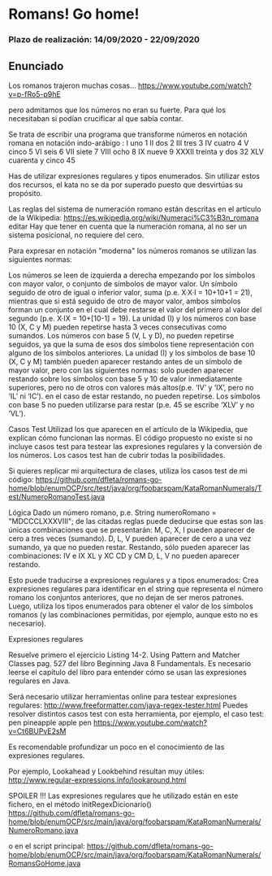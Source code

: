 # Romans! Go home!

### Plazo de realización: 14/09/2020 - 22/09/2020

## Enunciado
Los romanos trajeron muchas cosas...
https://www.youtube.com/watch?v=p-fRo5-p9hE 

pero admitamos que los números no eran su fuerte. Para qué los necesitaban si podían crucificar al que sabía contar.

Se trata de escribir una programa que transforme números en notación romana en notación indo-arábigo :
I  uno 1
II dos 2
III tres 3 
IV  cuatro 4 
V cinco 5
VI  seis 6
VII  siete 7
VIII  ocho 8
IX   nueve 9
XXXII   treinta y dos 32
XLV   cuarenta y cinco 45

Has de utilizar expresiones regulares y tipos enumerados. 
Sin utilizar estos dos recursos, el kata no se da por superado puesto que desvirtúas su propósito.

Las reglas del sistema de numeración romano están descritas en el artículo de la Wikipedia:
https://es.wikipedia.org/wiki/Numeraci%C3%B3n_romana
editar
Hay que tener en cuenta que la numeración romana, al no ser un sistema posicional, no requiere del cero.

Para expresar en notación "moderna" los números romanos se utilizan las siguientes normas:

Los números se leen de izquierda a derecha empezando por los símbolos con mayor valor, o conjunto de símbolos de mayor valor.
Un símbolo seguido de otro de igual o inferior valor, suma (p.e. X·X·I = 10+10+1 = 21), mientras que si está seguido de otro de mayor valor, ambos símbolos forman un conjunto en el cual debe restarse el valor del primero al valor del segundo (p.e. X·IX = 10+[10-1] = 19).
La unidad (I) y los números con base 10 (X, C y M) pueden repetirse hasta 3 veces consecutivas como sumandos.
Los números con base 5 (V, L y D), no pueden repetirse seguidos, ya que la suma de esos dos símbolos tiene representación con alguno de los símbolos anteriores.
La unidad (I) y los símbolos de base 10 (X, C y M) también pueden aparecer restando antes de un símbolo de mayor valor, pero con las siguientes normas:
solo pueden aparecer restando sobre los símbolos con base 5 y 10 de valor inmediatamente superiores, pero no de otros con valores más altos(p.e. ‘IV’ y ‘IX’, pero no ‘IL’ ni ‘IC’).
en el caso de estar restando, no pueden repetirse.
Los símbolos con base 5 no pueden utilizarse para restar (p.e. 45 se escribe ‘XLV’ y no ‘VL’).

Casos Test
Utilizad los que aparecen en el artículo de la Wikipedia, que explican cómo funcionan las normas.
El código propuesto no existe si no incluye casos test para testear las expresiones regulares y la conversión de los números. 
Los casos test han de cubrir todas la posibilidades.

Si quieres replicar mi arquitectura de clases, utiliza los casos test de mi código:
https://github.com/dfleta/romans-go-home/blob/enumOCP/src/test/java/org/foobarspam/KataRomanNumerals/Test/NumeroRomanoTest.java

Lógica
Dado un número romano, p.e.
String numeroRomano = "MDCCCLXXXVIII";
de las citadas reglas puede deducirse que estas son las únicas combinaciones que se presentarán:
M, C, X, I pueden aparecer de cero a tres veces (sumando).
D, L, V pueden aparecer de cero a una vez sumando, ya que no pueden restar.
Restando, sólo pueden aparecer las combinaciones:
IV e IX
XL y XC
CD y CM
D, L, V no pueden aparecer restando.

Esto puede traducirse a expresiones regulares y a tipos enumerados:
Crea expresiones regulares para identificar en el string que representa el número romano los conjuntos anteriores, que no dejan de ser meros patrones.
Luego, utiliza los tipos enumerados para obtener el valor de los símbolos romanos (y las combinaciones permitidas, por ejemplo, aunque esto no es necesario).


Expresiones regulares

Resuelve primero el ejercicio Listing 14-2.  Using Pattern and Matcher Classes pag. 527 del libro Beginning Java 8 Fundamentals. Es necesario leerse el capítulo del libro para entender cómo se usan las expresiones regulares en Java.

Será necesario utilizar herramientas online para testear expresiones regulares:
http://www.freeformatter.com/java-regex-tester.html
Puedes resolver distintos casos test con esta herramienta, por ejemplo, el caso test:
pen pineapple apple pen
https://www.youtube.com/watch?v=Ct6BUPvE2sM

Es recomendable profundizar un poco en el conocimiento de las expresiones regulares.

Por ejemplo, Lookahead y Lookbehind resultan muy útiles:
http://www.regular-expressions.info/lookaround.html

SPOILER !!!
Las expresiones regulares que he utilizado están en este fichero, en el método initRegexDicionario()
https://github.com/dfleta/romans-go-home/blob/enumOCP/src/main/java/org/foobarspam/KataRomanNumerals/NumeroRomano.java

o en el script principal:
https://github.com/dfleta/romans-go-home/blob/enumOCP/src/main/java/org/foobarspam/KataRomanNumerals/RomansGoHome.java
